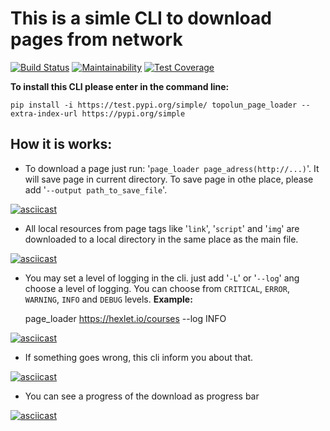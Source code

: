 #  This is a simle CLI to download pages from network

[![Build Status](https://travis-ci.org/Topolun/python-project-lvl3.svg?branch=master)](https://travis-ci.org/Topolun/python-project-lvl3)
[![Maintainability](https://api.codeclimate.com/v1/badges/5fbfcf4562ffe7192ba0/maintainability)](https://codeclimate.com/github/Topolun/python-project-lvl3/maintainability)
[![Test Coverage](https://api.codeclimate.com/v1/badges/5fbfcf4562ffe7192ba0/test_coverage)](https://codeclimate.com/github/Topolun/python-project-lvl3/test_coverage)

**To install this CLI please enter in the command line:**

    pip install -i https://test.pypi.org/simple/ topolun_page_loader --extra-index-url https://pypi.org/simple

## How it is works:

- To download a page just run: '`page_loader page_adress(http://...)`'. It will save page in current directory.
To save page in othe place, please add '`--output path_to_save_file`'.


[![asciicast](https://asciinema.org/a/Fa0Q6wvTF6Xm7iQ6Y6q5JztCa.svg)](https://asciinema.org/a/Fa0Q6wvTF6Xm7iQ6Y6q5JztCa)


- All local resources from page tags like '`link`', '`script`' and '`img`' are downloaded to a local directory in the same place as the main file.

[![asciicast](https://asciinema.org/a/hjCvkV962YxwEb0GrOA2tQxAr.svg)](https://asciinema.org/a/hjCvkV962YxwEb0GrOA2tQxAr)

- You may set a level of logging in the cli. just add '`-L`' or '`--log`' ang choose a level of logging. You can choose from `CRITICAL`, `ERROR`, `WARNING`, `INFO` and `DEBUG` levels. 
**Example:**

    page_loader https://hexlet.io/courses --log INFO

[![asciicast](https://asciinema.org/a/UoEl5SuNZWzS1IFDcuyAlYsDZ.svg)](https://asciinema.org/a/UoEl5SuNZWzS1IFDcuyAlYsDZ)

- If something goes wrong, this cli inform you about that.

[![asciicast](https://asciinema.org/a/jsFhZG0UHxd15pNeIMym8SbXY.svg)](https://asciinema.org/a/jsFhZG0UHxd15pNeIMym8SbXY)


- You can see a progress of the download as progress bar

[![asciicast](https://asciinema.org/a/6yU7WvspOpyNKpXCHzx8lAWlV.svg)](https://asciinema.org/a/6yU7WvspOpyNKpXCHzx8lAWlV)
